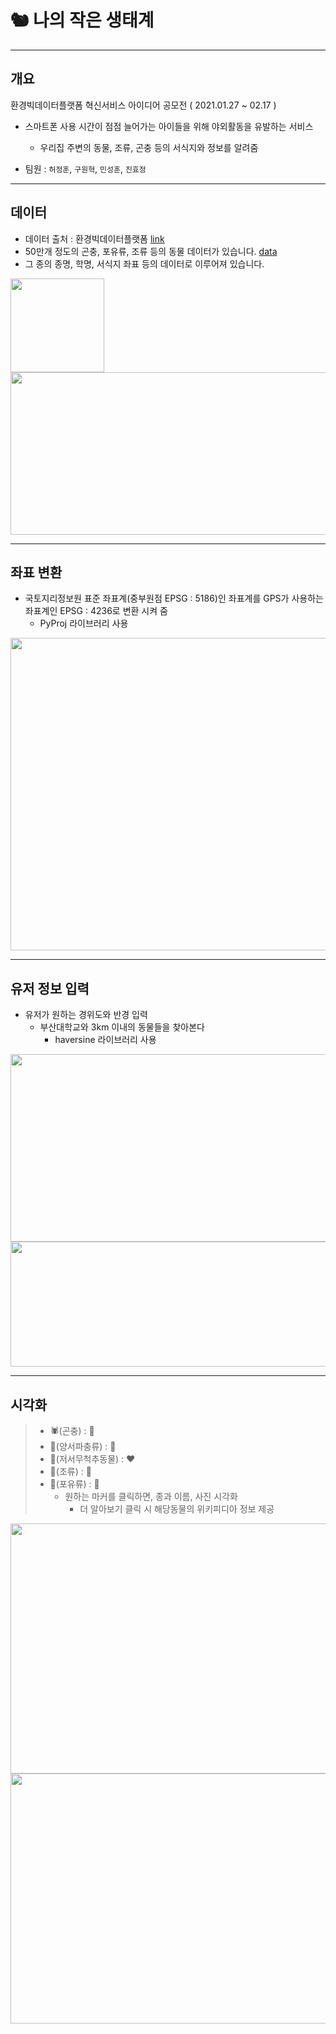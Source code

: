 # 🐿 나의 작은 생태계

---

## 개요

환경빅데이터플랫폼 혁신서비스 아이디어 공모전 ( 2021.01.27 ~ 02.17 ) 

- 스마트폰 사용 시간이 점점 늘어가는 아이들을 위해 야외활동을 유발하는 서비스

  - 우리집 주변의 동물, 조류, 곤충 등의 서식지와 정보를 알려줌

-  팀원 : `허정훈`,  `구원혁`, `민성훈`, `진효정`

---

## 데이터

* 데이터 출처 :  환경빅데이터플랫폼 [link](https://www.bigdata-environment.kr/user/data_market/list.do)
* 50만개 정도의 곤충, 포유류, 조류 등의 동물 데이터가 있습니다. [data](https://github.com/herjh0405/My_Tiny_Ecosystem/tree/master/data)
* 그 종의 종명, 학명, 서식지 좌표 등의 데이터로 이루어져 있습니다.

<img src = "https://user-images.githubusercontent.com/54921730/107643279-45290d80-6cb9-11eb-848e-4273c080134b.png" max-width = 100% height = 150/>

<img src = "https://user-images.githubusercontent.com/54921730/107643337-5a05a100-6cb9-11eb-956d-3ea289a75d05.png" width = 1000 height = 260/>

---

## 좌표 변환

* 국토지리정보원 표준 좌표계(중부원점 EPSG : 5186)인 좌표계를 GPS가 사용하는 좌표계인 EPSG : 4236로 변환 시켜 줌
  * PyProj 라이브러리 사용
  

<img src = "https://user-images.githubusercontent.com/54921730/107644665-10b65100-6cbb-11eb-8c11-ffbc217ab57b.png" width = 1000 height = 500/>

---


## 유저 정보 입력

* 유저가 원하는 경위도와 반경 입력
    * 부산대학교와 3km 이내의 동물들을 찾아본다
      * haversine 라이브러리 사용
      

<img src = "https://user-images.githubusercontent.com/54921730/107645442-047ec380-6cbc-11eb-8f68-f7d2f3b51dfc.png" width = 1000 height = 300/>

<img src = "https://user-images.githubusercontent.com/54921730/107645865-9dadda00-6cbc-11eb-8cd2-257f61eb2f28.png" width = 1000 height = 200/>

---

## 시각화

>   - 🕷(곤충) : 💛
>   - 🐍(양서파충류) : 💙 
> - 🐛(저서무척추동물) : ❤️
> - 🦅(조류) : 💜
> - 🦝(포유류) : 💚
>   - 원하는 마커를 클릭하면, 종과 이름, 사진 시각화 
>     - 더 알아보기 클릭 시 해당동물의 위키피디아 정보 제공

<img src = "https://user-images.githubusercontent.com/54921730/107648544-cd121600-6cbf-11eb-8fe9-64aec9d5ff61.png" width = 1000 height = 400/>

<img src = "https://user-images.githubusercontent.com/54921730/107647981-2168c600-6cbf-11eb-893e-3b5475ea3276.png" width = 1000 height = 400/>

